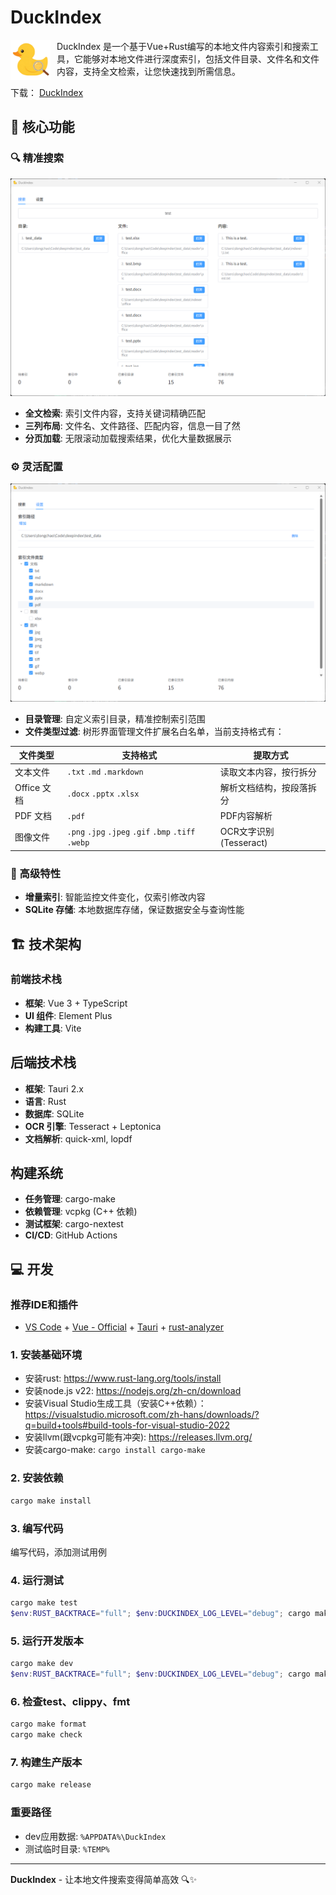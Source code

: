 # DuckIndex
<img src="app-icon.png" width="64" height="64" align="left" style="margin-right: 10px;">

DuckIndex 是一个基于Vue+Rust编写的本地文件内容索引和搜索工具，它能够对本地文件进行深度索引，包括文件目录、文件名和文件内容，支持全文检索，让您快速找到所需信息。

下载： [DuckIndex](https://github.com/dongchao-1/DuckIndex/releases)

## 🚀 核心功能
### 🔍 精准搜索
<img src="docs/search.png">

- **全文检索**: 索引文件内容，支持关键词精确匹配
- **三列布局**: 文件名、文件路径、匹配内容，信息一目了然
- **分页加载**: 无限滚动加载搜索结果，优化大量数据展示

### ⚙️ 灵活配置
<img src="docs/settings.png">

- **目录管理**: 自定义索引目录，精准控制索引范围
- **文件类型过滤**: 树形界面管理文件扩展名白名单，当前支持格式有：


| 文件类型 | 支持格式 | 提取方式 |
|---------|---------|---------|
| 文本文件 | `.txt` `.md` `.markdown` | 读取文本内容，按行拆分 |
| Office 文档 | `.docx` `.pptx` `.xlsx` | 解析文档结构，按段落拆分 |
| PDF 文档 | `.pdf` | PDF内容解析 |
| 图像文件 | `.png` `.jpg` `.jpeg` `.gif` `.bmp` `.tiff` `.webp` | OCR文字识别(Tesseract) |

### 🔧 高级特性
- **增量索引**: 智能监控文件变化，仅索引修改内容
- **SQLite 存储**: 本地数据库存储，保证数据安全与查询性能

## 🏗️ 技术架构

### 前端技术栈
- **框架**: Vue 3 + TypeScript
- **UI 组件**: Element Plus
- **构建工具**: Vite

## 后端技术栈
- **框架**: Tauri 2.x
- **语言**: Rust
- **数据库**: SQLite
- **OCR 引擎**: Tesseract + Leptonica
- **文档解析**: quick-xml, lopdf

## 构建系统
- **任务管理**: cargo-make
- **依赖管理**: vcpkg (C++ 依赖)
- **测试框架**: cargo-nextest
- **CI/CD**: GitHub Actions

## 💻 开发
### 推荐IDE和插件
- [VS Code](https://code.visualstudio.com/) + [Vue - Official](https://marketplace.visualstudio.com/items?itemName=Vue.volar) + [Tauri](https://marketplace.visualstudio.com/items?itemName=tauri-apps.tauri-vscode) + [rust-analyzer](https://marketplace.visualstudio.com/items?itemName=rust-lang.rust-analyzer)

### 1. 安装基础环境
* 安装rust: https://www.rust-lang.org/tools/install
* 安装node.js v22: https://nodejs.org/zh-cn/download
* 安装Visual Studio生成工具（安装C++依赖）：https://visualstudio.microsoft.com/zh-hans/downloads/?q=build+tools#build-tools-for-visual-studio-2022
* 安装llvm(跟vcpkg可能有冲突): https://releases.llvm.org/
* 安装cargo-make: `cargo install cargo-make`

### 2. 安装依赖
```powershell
cargo make install
```

### 3. 编写代码
编写代码，添加测试用例

### 4. 运行测试
```powershell
cargo make test
$env:RUST_BACKTRACE="full"; $env:DUCKINDEX_LOG_LEVEL="debug"; cargo make test
```

### 5. 运行开发版本
```powershell
cargo make dev
$env:RUST_BACKTRACE="full"; $env:DUCKINDEX_LOG_LEVEL="debug"; cargo make dev
```

### 6. 检查test、clippy、fmt
```powershell
cargo make format
cargo make check
```

### 7. 构建生产版本
```powershell
cargo make release
```

### 重要路径
- dev应用数据: `%APPDATA%\DuckIndex`
- 测试临时目录: `%TEMP%`

---

**DuckIndex** - 让本地文件搜索变得简单高效 🔍✨
